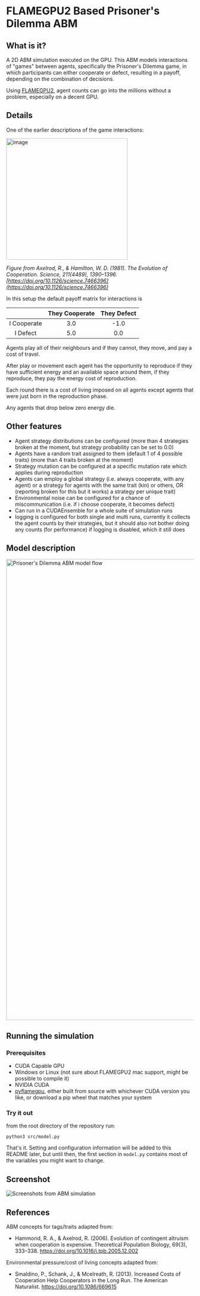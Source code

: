 # FLAMEGPU2 Based Prisoner's Dilemma ABM

## What is it?

A 2D ABM simulation executed on the GPU. This ABM models interactions of "games" between agents, specifically the Prisoner's Dilemma game, in which participants can either cooperate or defect, resulting in a payoff, depending on the combination of decisions.

Using [FLAMEGPU2](https://github.com/FLAMEGPU/FLAMEGPU2), agent counts can go into the millions without a problem, especially on a decent GPU.

## Details

One of the earlier descriptions of the game interactions:

<img width="326" alt="image" src="https://user-images.githubusercontent.com/75656/184105191-1f7af765-add8-4161-9998-062c39f65c18.png">

_Figure from Axelrod, R., & Hamilton, W. D. (1981). The Evolution of Cooperation. Science, 211(4489), 1390–1396. [https://doi.org/10.1126/science.7466396](https://doi.org/10.1126/science.7466396)_


In this setup the default payoff matrix for interactions is

|   | They Cooperate | They Defect |
|:---------:|:------------:|:---------:|
| I Cooperate | 3.0 | -1.0 |
| I Defect | 5.0 | 0.0 |

Agents play all of their neighbours and if they cannot, they move, and pay a cost of travel.

After play or movement each agent has the opportunity to reproduce if they have sufficient energy and an available space around them, if they reproduce, they pay the energy cost of reproduction.

Each round there is a cost of living imposed on all agents except agents that were just born in the reproduction phase.

Any agents that drop below zero energy die.

## Other features

- Agent strategy distributions can be configured (more than 4 strategies broken at the moment, but strategy probability can be set to 0.0)
- Agents have a random trait assigned to them (default 1 of 4 possible traits) (more than 4 traits broken at the moment)
- Strategy mutation can be configured at a specific mutation rate which applies during reproduction
- Agents can employ a global strategy (i.e. always cooperate, with any agent) or a strategy for agents with the same trait (kin) or others, OR (reporting broken for this but it works) a strategy per unique trait)
- Environmental noise can be configured for a chance of miscommunication (i.e. if i choose cooperate, it becomes defect)
- Can run in a CUDAEnsemble for a whole suite of simulation runs
- logging is configured for both single and multi runs, currently it collects the agent counts by their strategies, but it should also not bother doing any counts (for performance) if logging is disabled, which it still does

## Model description

<img width="1238" alt="Prisoner's Dilemma ABM model flow" src="https://user-images.githubusercontent.com/75656/184108979-10fbb3d9-32f0-4610-9941-a67593097527.png">

## Running the simulation

### Prerequisites

- CUDA Capable GPU
- Windows or Linux (not sure about FLAMEGPU2 mac support, might be possible to compile it)
- NVIDIA CUDA
- [pyflamegpu](https://github.com/FLAMEGPU/FLAMEGPU2/releases), either built from source with whichever CUDA version you like, or download a pip wheel that matches your system

### Try it out

from the root directory of the repository run:

`python3 src/model.py`

That's it. Setting and configuration information will be added to this README later, but until then, the first section in `model.py` contains most of the variables you might want to change.

## Screenshot

![Screenshots from ABM simulation](https://user-images.githubusercontent.com/75656/184108676-8f6821eb-f792-484c-b4a8-ba02de789a1f.png)

## References

ABM concepts for tags/traits adapted from:
- Hammond, R. A., & Axelrod, R. (2006). Evolution of contingent altruism when cooperation is expensive. Theoretical Population Biology, 69(3), 333–338. https://doi.org/10.1016/j.tpb.2005.12.002

Environmental pressure/cost of living concepts adapted from:
- Smaldino, P., Schank, J., & Mcelreath, R. (2013). Increased Costs of Cooperation Help Cooperators in the Long Run. The American Naturalist. https://doi.org/10.1086/669615

